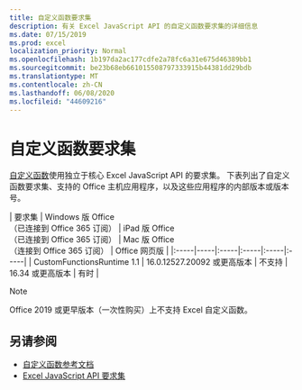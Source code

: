 ```yaml
---
title: 自定义函数要求集
description: 有关 Excel JavaScript API 的自定义函数要求集的详细信息
ms.date: 07/15/2019
ms.prod: excel
localization_priority: Normal
ms.openlocfilehash: 1b197da2ac177cdfe2a78fc6a31e675d46389bb1
ms.sourcegitcommit: be23b68eb661015508797333915b44381dd29bdb
ms.translationtype: MT
ms.contentlocale: zh-CN
ms.lasthandoff: 06/08/2020
ms.locfileid: "44609216"
---
```

# <a name="custom-functions-requirement-sets"></a>自定义函数要求集

[自定义函数](./custom-functions-overview.md)使用独立于核心 Excel JavaScript API 的要求集。 下表列出了自定义函数要求集、支持的 Office 主机应用程序，以及这些应用程序的内部版本或版本号。

|  要求集  |  Windows 版 Office<br>（已连接到 Office 365 订阅）  |  iPad 版 Office<br>（已连接到 Office 365 订阅）  |  Mac 版 Office<br>（连接到 Office 365 订阅）  | Office 网页版 |
|:-----|-----|:-----|:-----|:-----|:-----|
| CustomFunctionsRuntime 1.1 | 16.0.12527.20092 或更高版本 | 不支持 | 16.34 或更高版本 | 有时 |

> [!NOTE]
> Office 2019 或更早版本（一次性购买）上不支持 Excel 自定义函数。

## <a name="see-also"></a>另请参阅

- [自定义函数参考文档](/javascript/api/custom-functions-runtime)
- [Excel JavaScript API 要求集](../reference/requirement-sets/excel-api-requirement-sets.md)

